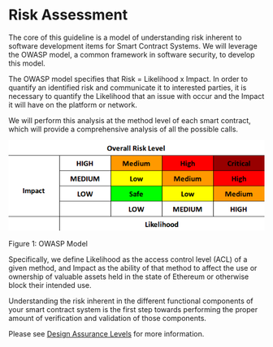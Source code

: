 # Risk Assessment

The core of this guideline is a model of understanding risk inherent to software development items for Smart Contract Systems.
We will leverage the OWASP model, a common framework in software security, to develop this model.

The OWASP model specifies that Risk = Likelihood x Impact. In order to quantify an identified risk
and communicate it to interested parties, it is necessary to quantify the Likelihood that an issue with occur
and the Impact it will have on the platform or network.

We will perform this analysis at the method level of each smart contract, which will provide
a comprehensive analysis of all the possible calls.
  
![Risk Rating](risk_levels.png)

Figure 1: OWASP Model

Specifically, we define Likelihood as the access control level (ACL) of a given method,
and Impact as the ability of that method to affect the use or ownership of valuable assets
held in the state of Ethereum or otherwise block their intended use.

Understanding the risk inherent in the different functional components of your smart contract system
is the first step towards performing the proper amount of verification and validation of those components.

Please see [Design Assurance Levels](../design-assurance-level) for more information.

